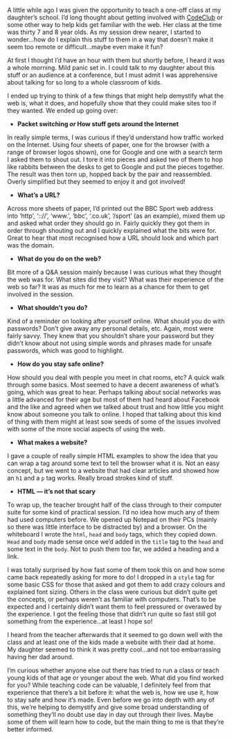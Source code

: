 

A little while ago I was given the opportunity to teach a one-off class at my daughter’s school. I’d long
thought about getting involved with [CodeClub](https://www.codeclub.org.uk/) or some other way to help
kids get familiar with the web. Her class at the time was thirty 7 and 8 year olds. As my session drew nearer,
I started to wonder…how do I explain this stuff to them in a way that doesn’t make it seem too remote or
difficult…maybe even make it fun? 

At first I thought I’d have an hour with them but shortly before, I heard it was a whole morning. Mild panic
set in. I could talk to my daughter about this stuff or an audience at a conference, but I must admit I was
apprehensive about talking for so long to a whole classroom of kids.

I ended up trying to think of a few things that might help demystify what the web is, what it does, and
hopefully show that they could make sites too if they wanted. We ended up going over:

 *  __Packet switching *or* How stuff gets around the Internet__

In really simple terms, I was curious if they’d understand how traffic worked on the Internet. Using four
sheets of paper, one for the browser (with a range of browser logos shown), one for Google and one with a
search term I asked them to shout out. I tore it into pieces and asked two of them to hop like rabbits between
the desks to get to Google and put the pieces together. The result was then torn up, hopped back by the pair
and reassembled. Overly simplified but they seemed to enjoy it and got involved!

 *  __What’s a URL?__

Across more sheets of paper, I’d printed out the BBC Sport web address into ‘http’, ‘:://’,
‘www.', ‘bbc’, ‘.co.uk’, ‘/sport’ (as an example), mixed them up and asked what order they
should go in. Fairly quickly they got them in order through shouting out and I quickly explained what the bits
were for. Great to hear that most recognised how a URL should look and which part was the domain.

 *  __What do you do on the web?__

Bit more of a Q&A session mainly because I was curious what they thought the web was for. What sites did
they visit? What was their experience of the web so far? It was as much for me to learn as a chance for them
to get involved in the session.

 *  __What shouldn’t you do?__

Kind of a reminder on looking after yourself online. What should you do with passwords? Don’t give away any
personal details, etc. Again, most were fairly savvy. They knew that you shouldn’t share your password but
they didn’t know about not using simple words and phrases made for unsafe passwords, which was good to
highlight.

 *  __How do you stay safe online?__

How should you deal with people you meet in chat rooms, etc? A quick walk through some basics. Most seemed to
have a decent awareness of what’s going, which was great to hear. Perhaps talking about social networks was
a little advanced for their age but most of them had heard about Facebook and the like and agreed when we
talked about trust and how little you might know about someone you talk to online. I hoped that talking about
this kind of thing with them might at least sow seeds of some of the issues involved with some of the more
social aspects of using the web.

 *  __What makes a website?__

I gave a couple of really simple HTML examples to show the idea that you can wrap a tag around some text to
tell the browser what it is. Not an easy concept, but we went to a website that had clear articles and showed
how an `h1` and a `p` tag works. Really broad strokes kind of stuff.

 *  __HTML — it’s not that scary__

To wrap up, the teacher brought half of the class through to their computer suite for some kind of practical
session. I’d no idea how much any of them had used computers before. We opened up Notepad on their PCs
(mainly so there was little interface to be distracted by) and a browser. On the whiteboard I wrote the
`html`, `head` and `body` tags, which they copied down. `Head` and `body` made sense once we’d added in the
`title` tag to the `head` and some text in the `body`. Not to push them too far, we added a heading and a
link.

I was totally surprised by how fast some of them took this on and how some came back repeatedly asking for
more to do! I dropped in a `style` tag for some basic CSS for those that asked and got them to add crazy
colours and explained font sizing. Others in the class were curious but didn’t quite get the concepts, or
perhaps weren’t as familiar with computers. That’s to be expected and I certainly didn’t want them to
feel pressured or overawed by the experience. I got the feeling those that didn’t run quite so fast still
got something from the experience…at least I hope so!

I heard from the teacher afterwards that it seemed to go down well with the class and at least one of the kids
made a website with their dad at home. My daughter seemed to think it was pretty cool…and not too
embarrassing having her dad around.

I’m curious whether anyone else out there has tried to run a class or teach young kids of that age or
younger about the web. What did you find worked for you? While teaching code can be valuable, I definitely
feel from that experience that there’s a bit before it: what the web is, how we use it, how to stay safe and
how it’s made. Even before we go into depth with any of this, we’re helping to demystify and give some
broad understanding of something they’ll no doubt use day in day out through their lives. Maybe some of them
will learn how to code, but the main thing to me is that they’re better informed.